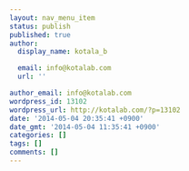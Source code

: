 ```yaml
---
layout: nav_menu_item
status: publish
published: true
author:
  display_name: kotala_b

  email: info@kotalab.com
  url: ''

author_email: info@kotalab.com
wordpress_id: 13102
wordpress_url: http://kotalab.com/?p=13102
date: '2014-05-04 20:35:41 +0900'
date_gmt: '2014-05-04 11:35:41 +0900'
categories: []
tags: []
comments: []
---
```


